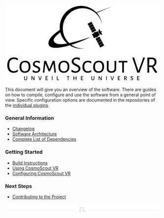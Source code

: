 <p align="center"> 
  <img src ="../resources/logo/large.svg" />
</p>

This document will give you an overview of the software.
There are guides on how to compile, configure and use the software from a general point of view.
Specific configuration options are documented in the repositories of the [individual plugins](../README.md#Plugins-for-CosmoScout-VR).

### General Information
* [Changelog](changelog.md)
* [Software Architecture](architecture.md)
* [Complete List of Dependencies](dependencies.md)

### Getting Started
* [Build Instructions](install.md)
* [Using CosmoScout VR](using.md)
* [Configuring CosmoScout VR](configuring.md)

### Next Steps
* [Contributing to the Project](contributing.md)

<p align="center"><img src ="img/hr.svg"/></p>